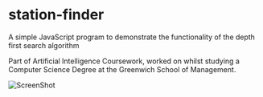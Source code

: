 # station-finder
A simple JavaScript program to demonstrate the functionality of the depth first search algorithm

Part of Artificial Intelligence Coursework, worked on whilst studying a Computer Science Degree at the Greenwich School of Management.

![ScreenShot](https://github.com/robertpulson/station-finder/master/screenshot.jpeg)
